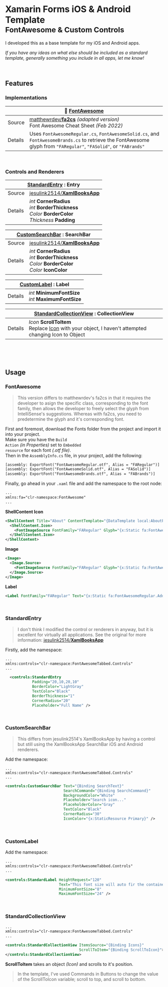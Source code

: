 <h1>Xamarin Forms iOS &amp; Android Template<br><sup>FontAwesome &amp; Custom Controls</sup></h1>
<p>I developed this as a base template for my iOS and Android apps.</p>
<p><i>If you have any ideas on what else should be included as a standard template, generally something you include in all apps, let me know!</i></p>

<p>&nbsp;</p>
<h2>Features</h2>
<h3>Implementations</h3>
<table>
  <thead>
    <tr>
      <th colspan="2">🌟 <b><a href="#FontAwesome">FontAwesome</a></b></th>
    </tr>
  </thead>
  <tbody>
    <tr>
      <td>Source</td>
      <td><a href="https://github.com/matthewrdev/fa2cs">matthewrdev/<b>fa2cs</b></a> <i>(adapted version)</i><br>Font Awesome Cheat Sheet <i>(Feb 2022)</i></td>
    </tr>
    <tr>
      <td>Details</td>
      <td>
        Uses <code>FontAwesomeRegular.cs</code>, <code>FontAwesomeSolid.cs</code>, and <code>FontAwesomeBrands.cs</code> to retrieve the FontAwesome glyph from <code>"FARegular"</code>, <code>"FASolid"</code>, or <code>"FABrands"</code>
      </td>
    </tr>
  </tbody>
</table>

<p>&nbsp;</p>
<h3>Controls and Renderers</h3>

<table>
  <thead>
    <tr>
      <th colspan="2"><a href="#StandardEntry">StandardEntry</a> : Entry</th>
    </tr>
  </thead>
  <tbody>
    <tr>
      <td>Source</td>
      <td><a href="https://github.com/jesulink2514/XamBooksApp/tree/feature/feat-entry">jesulink2514/<b>XamlBooksApp</b></a></td>
    </tr>
    <tr>
      <td>Details</td>
      <td>
        <i>int</i> <b>CornerRadius</b><br>
        <i>int</i> <b>BorderThickness</b><br>
        <i>Color</i> <b>BorderColor</b><br>
        <i>Thickness</i> <b>Padding</b>
      </td>
    </tr>
  </tbody>
</table>

<table>
  <thead>
    <tr>
      <th colspan="2"><a href="#CustomSearchBar">CustomSearchBar</a> : SearchBar</th>
    </tr>
  </thead>
  <tbody>
    <tr>
      <td>Source</td>
      <td><a href="https://github.com/jesulink2514/XamBooksApp/tree/feature/feat-entry">jesulink2514/<b>XamlBooksApp</b></a></td>
    </tr>
    <tr>
      <td>Details</td>
      <td>
        <i>int</i> <b>CornerRadius</b><br>
        <i>int</i> <b>BorderThickness</b><br>
        <i>Color</i> <b>BorderColor</b><br>
        <i>Color</i> <b>IconColor</b>
      </td>
    </tr>
  </tbody>
</table>

<table>
  <thead>
    <tr>
      <th colspan="2"><a href="#CustomLabel">CustomLabel</a> : Label</th>
    </tr>
  </thead>
  <tbody>
    <tr>
      <td>Details</td>
      <td>
        <i>int</i> <b>MinimumFontSize</b><br>
        <i>int</i> <b>MaximumFontSize</b>
      </td>
    </tr>
  </tbody>
</table>

<table>
  <thead>
    <tr>
      <th colspan="2"><a href="#StandardCollectionView">StandardCollectionView</a> : CollectionView</th>
    </tr>
  </thead>
  <tbody>
    <tr>
      <td>Details</td>
      <td>
        <i>Icon</i> <b>ScrollToItem</b><br>
        Replace <u>Icon</u> with your object, I haven't attempted changing Icon to Object
      </td>
    </tr>
  </tbody>
</table>

<p>&nbsp;</p>
<p>&nbsp;</p>
<h2>Usage</h2>
<h3 id="FontAwesome">FontAwesome</h3>

<blockquote>This version differs to matthewrdev's fa2cs in that it requires the developer to asign the specific class, corresponding to the font family, then allows the developer to freely select the glyph from IntelliSense's suggestions. Whereas with fa2cs, you need to predetermine the glyph and it's corresponding font.</blockquote>

  First and foremost, download the Fonts folder from the project and import it into your project.<br>
  Make sure you have the <code>Build Action</code> <i>(in Properties)</i> set to <code>Embedded resource</code> for each font <i>(.otf file)</i>.<br>
  Then in the <code>AssemblyInfo.cs</code> file, in your project, add the following:

```xml
[assembly: ExportFont("FontAwesomeRegular.otf", Alias = "FARegular")]
[assembly: ExportFont("FontAwesomeSolid.otf", Alias = "FASolid")]
[assembly: ExportFont("FontAwesomeBrands.otf", Alias = "FABrands")] 
```

Finally, go ahead in your <code>.xaml</code> file and add the namespace to the root node:

  ```xml
...
  xmlns:fa="clr-namespace:FontAwesome"
...
  ```

  <b>ShellContent Icon</b>

  ```xml
  <ShellContent Title="About" ContentTemplate="{DataTemplate local:AboutPage}">
    <ShellContent.Icon>
      <FontImageSource FontFamily="FARegular" Glyph="{x:Static fa:FontAwesomeRegular.AddressBook}" />
    </ShellContent.Icon>
  </ShellContent>
  ```
  
  <b>Image</b>
  
  ```xml
  <Image>
    <Image.Source>
      <FontImageSource FontFamily="FARegular" Glyph="{x:Static fa:FontAwesomeRegular.AddressBook}" />
    </Image.Source>
  </Image>
  ```
  
  <b>Label</b>
  
  ```xml
  <Label FontFamily="FARegular" Text="{x:Static fa:FontAwesomeRegular.AddressBook}" />
  ```
  
  
<p>&nbsp;</p>
<h3 id="StandardEntry">StandardEntry</h3>

  <blockquote>I don't think I modified the control or renderers in anyway, but it is excellent for virtually all applications. See the original for more information: <a href="https://github.com/jesulink2514/XamBooksApp/tree/feature/feat-entry">jesulink2514/<b>XamlBooksApp</b></a></blockquote>
  
Firstly, add the namespace:

```xml
...
xmlns:controls="clr-namespace:FontAwesomeTabbed.Controls"
...
```
  
```xml
  <controls:StandardEntry
            Padding="20,10,20,10"
            BorderColor="LightGray"
            TextColor="Black"
            BorderThickness="1"
            CornerRadius="20"
            Placeholder="Full Name" />
```
  
  
<p>&nbsp;</p>
<h3 id="CustomSearchBar">CustomSearchBar</h3>

<blockquote>This differs from jesulink2514's XamlBooksApp by having a control but still using the XamlBooksApp SearchBar iOS and Android renderers.</blockquote>

Add the namespace:

```
...
xmlns:controls="clr-namespace:FontAwesomeTabbed.Controls"
...
```

```xml
<controls:CustomSearchBar Text="{Binding SearchText}"
                          SearchCommand="{Binding SearchCommand}"
                          BackgroundColor="White"
                          Placeholder="Search icon..."
                          PlaceholderColor="Gray"
                          TextColor="Black"
                          CornerRadius="30"
                          IconColor="{x:StaticResource Primary}" />
```


<p>&nbsp;</p>
<h3 id="CustomLabel">CustomLabel</h3>

Add the namespace:

```xml
...
xmlns:controls="clr-namespace:FontAwesomeTabbed.Controls"
...
```

```xml
<controls:StandardLabel HeightRequest="120"
                        Text="This font size will auto fir the container, but make sure you set the HeightRequest"
                        MinimumFontSize="8"
                        MaximumFontSize="24" />
```


<p>&nbsp;</p>
<h3 id="StandardCollectionView">StandardCollectionView</h3>

```xml
...
xmlns:controls="clr-namespace:FontAwesomeTabbed.Controls"
...
```

```xml
<controls:StandardCollectionView ItemsSource="{Binding Icons}"
                                 ScrollToItem="{Binding ScrollToIcon}">
</controls:StandardCollectionView>
```

<b>ScrollToItem</b> takes an object <i>(Icon)</i> and scrolls to it's position.
<blockquote>In the template, I've used Commands in Buttons to change the value of the ScrollToIcon variable; scroll to top, and scroll to bottom.</blockquote>
